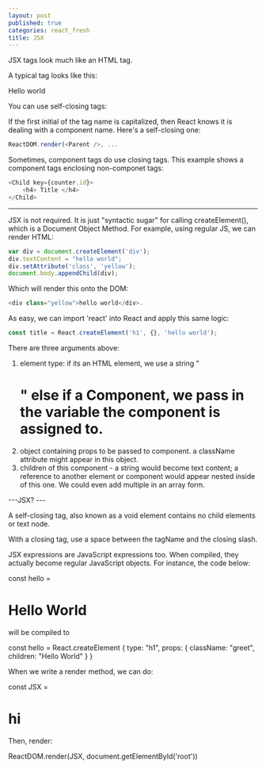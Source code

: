 ```yaml
---
layout: post
published: true
categories: react_fresh
title: JSX
---
```



JSX tags look much like an HTML tag.  

A typical tag looks like this: 

<div id="foo">Hello world</div>

You can use self-closing tags: 

<div className="sidebar" />

If the first initial of the tag name is capitalized, then React knows it is dealing with a component name.  Here's a self-closing one:

```javascript
ReactDOM.render(<Parent />, ...
```

Sometimes, component tags do use closing tags.  This example shows a component tags enclosing non-componet tags: 

```javascript
<Child key={counter.id}>
    <h4> Title </h4>
</Child>
```
----

JSX is not required.  It is just "syntactic sugar" for calling createElement(), which is a Document Object Method.  For example, using regular JS, we can render HTML:  

```javascript
var div = document.createElement('div');
div.textContent = "hello world";
div.setAttribute('class', 'yellow');
document.body.appendChild(div);
```
Which will render this onto the DOM:

```javascript
<div class="yellow">hello world</div>.
```

As easy, we can import 'react' into React and apply this same logic: 

```javascript
const title = React.createElement('h1', {}, 'hello world');
```

There are three arguments above: 

1. element type: if its an HTML element, we use a string "<h1>" else if a Component, we pass in the variable the component is assigned to.
2. object containing props to be passed to component.  a className attribute might appear in this object.  
3. children of this component - a string would become text content; a reference to another element or component would appear nested inside of this one.  We could even add multiple in an array form.


---JSX? --- 


A self-closing tag, also known as a void element contains no child elements or text node.  

With a closing tag, use a space between the tagName and the closing slash. 




JSX expressions are JavaScript expressions too. When compiled, they actually become regular JavaScript objects. For instance, the code below:

const hello = <h1 className = "greet"> Hello World </h1>

will be compiled to

const hello = React.createElement {
    type: "h1",
    props: {
        className: "greet",  
        children: "Hello World" 
        }
}

When we write a render method, we can do: 

const JSX = <h1> hi </h1>

Then, render: 

ReactDOM.render(JSX, document.getElementById('root'))

    
  